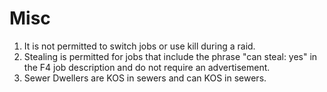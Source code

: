 # Misc

1. It is not permitted to switch jobs or use kill during a raid.
2. Stealing is permitted for jobs that include the phrase "can steal: yes" in the F4 job description and do not require an advertisement.
3. Sewer Dwellers are KOS in sewers and can KOS in sewers.
